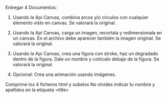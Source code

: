 Entregar 4 Documentos:

1.  Usando la Api Canvas, combina arcos y/o circulos con cualquier elemento visto en canvas. Se valorará la original.

2.  Usando la Api Canvas, carga un imagen, recortala y redimensionala en un canvas. En el archivo debe aparecer también la imagen original. Se valorará la original.

3.  Usando la Api Canvas, crea una figura con stroke, haz un degradado dentro de la figura. Dale un nombre y colócalo debajo de la figura. Se valorará la original.

4.  Opcional: Crea una animación usando imágenes.

Comprime los 4 ficheros html y subelos
No olvides indicar tu nombre y apellidos en la etiqueta \<title>
